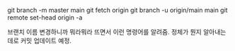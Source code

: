 git branch -m master main
git fetch origin
git branch -u origin/main main
git remote set-head origin -a

브랜치 이름 변경하니까 뭐라뭐라 뜨면서 이런 명령어를 알려줌.
정체가 뭔지 알아내는데로 커밋 업데이트 예정.
